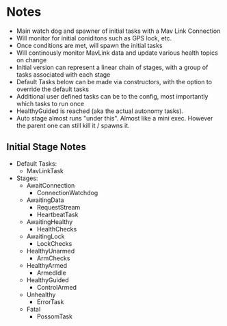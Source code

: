# Notes
- Main watch dog and spawner of initial tasks with a Mav Link Connection
- Will monitor for initial coniditons such as GPS lock, etc.
- Once conditions are met, will spawn the initial tasks
- Will continously monitor MavLink data and update various health topics on change
- Initial version can represent a linear chain of stages, with a group of tasks associated with each stage
- Default Tasks below can be made via constructors, with the option to override the default tasks
- Additional user defined tasks can be to the config, most importantly which tasks to run once
- HealthyGuided is reached (aka the actual autonomy tasks).
- Auto stage almost runs "under this". Almost like a mini exec. However the parent one can still kill it / spawns it. 



## Initial Stage Notes
- Default Tasks:
  - MavLinkTask
- Stages:
  - AwaitConnection
    - ConnectionWatchdog
  - AwaitingData
    - RequestStream
    - HeartbeatTask
  - AwaitingHealthy
    - HealthChecks
  - AwaitingLock
    - LockChecks
  - HealthyUnarmed
    - ArmChecks
  - HealthyArmed
    - ArmedIdle
  - HealthyGuided
    - ControlArmed
  - Unhealthy
    - ErrorTask
  - Fatal
    - PossomTask
